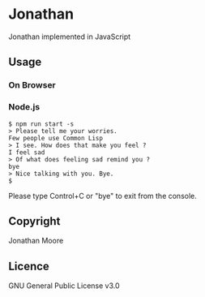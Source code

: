 # Jonathan

Jonathan implemented in JavaScript

## Usage

### On Browser

### Node.js

```
$ npm run start -s
> Please tell me your worries.
Few people use Common Lisp
> I see. How does that make you feel ?
I feel sad
> Of what does feeling sad remind you ?
bye
> Nice talking with you. Bye.
$ 
```

Please type Control+C or "bye" to exit from the console.

## Copyright

Jonathan Moore

## Licence

GNU General Public License v3.0
